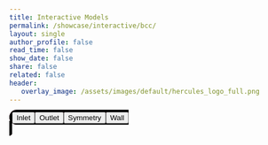 ```yaml
---
title: Interactive Models
permalink: /showcase/interactive/bcc/
layout: single
author_profile: false
read_time: false
show_date: false
share: false
related: false
header:
   overlay_image: /assets/images/default/hercules_logo_full.png
---
```


<style>
    model-viewer {
        width: 800px;
        height: 600px;
        border: 5px solid black;
        border-radius: 20px;
        background-color: #792a33;
    }
</style>

<script type="module" src="https://unpkg.com/@google/model-viewer/dist/model-viewer.min.js"></script>

<model-viewer src="/showcase/interactive/bcc/bcc.glb" ar ar-modes="webxr scene-viewer quick-look" camera-controls tone-mapping="neutral" poster="poster.webp" shadow-intensity="1" environment-image="legacy">
    <button class="Hotspot" slot="hotspot-1" data-position="0m 133.85847579784968m 124.4954458423365m" data-normal="-1m 0m 0m" data-visibility-attribute="visible">
        <div class="HotspotAnnotation">Inlet</div>
    </button><button class="Hotspot" slot="hotspot-2" data-position="3072m 135.74029655213164m 133.47539641326168m" data-normal="1m 0m 0m" data-visibility-attribute="visible">
        <div class="HotspotAnnotation">Outlet</div>
    </button><button class="Hotspot" slot="hotspot-3" data-position="1476.78064214785m 256m 92.78246061138725m" data-normal="0m 1m 0m" data-visibility-attribute="visible">
        <div class="HotspotAnnotation">Symmetry</div>
    </button><button class="Hotspot" slot="hotspot-4" data-position="771.394920693028m 222.45230884283728m 206.41360726196262m" data-normal="-0.057578996599841684m 0.5478026410872094m 0.8346238227899042m" data-visibility-attribute="visible">
        <div class="HotspotAnnotation">Wall</div>
    </button>
    <div class="progress-bar hide" slot="progress-bar">
        <div class="update-bar"></div>
    </div>
</model-viewer>
